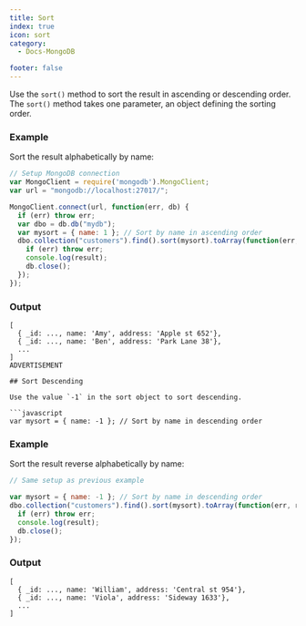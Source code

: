 ```yaml
---
title: Sort
index: true
icon: sort
category:
  - Docs-MongoDB

footer: false
---
```


Use the `sort()` method to sort the result in ascending or descending order. The `sort()` method takes one parameter, an object defining the sorting order.

### Example

Sort the result alphabetically by name:

```javascript
// Setup MongoDB connection
var MongoClient = require('mongodb').MongoClient;
var url = "mongodb://localhost:27017/";

MongoClient.connect(url, function(err, db) {
  if (err) throw err;
  var dbo = db.db("mydb");
  var mysort = { name: 1 }; // Sort by name in ascending order
  dbo.collection("customers").find().sort(mysort).toArray(function(err, result) {
    if (err) throw err;
    console.log(result);
    db.close();
  });
});
```

### Output

```
[
  { _id: ..., name: 'Amy', address: 'Apple st 652'},
  { _id: ..., name: 'Ben', address: 'Park Lane 38'},
  ...
]
ADVERTISEMENT

## Sort Descending

Use the value `-1` in the sort object to sort descending.

```javascript
var mysort = { name: -1 }; // Sort by name in descending order
```

### Example

Sort the result reverse alphabetically by name:

```javascript
// Same setup as previous example

var mysort = { name: -1 }; // Sort by name in descending order
dbo.collection("customers").find().sort(mysort).toArray(function(err, result) {
  if (err) throw err;
  console.log(result);
  db.close();
});
```

### Output

```
[
  { _id: ..., name: 'William', address: 'Central st 954'},
  { _id: ..., name: 'Viola', address: 'Sideway 1633'},
  ...
]
```